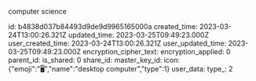 computer science

id: b4838d037b84493d9de9d9965165000a
created_time: 2023-03-24T13:00:26.321Z
updated_time: 2023-03-25T09:49:23.000Z
user_created_time: 2023-03-24T13:00:26.321Z
user_updated_time: 2023-03-25T09:49:23.000Z
encryption_cipher_text: 
encryption_applied: 0
parent_id: 
is_shared: 0
share_id: 
master_key_id: 
icon: {"emoji":"🖥️","name":"desktop computer","type":1}
user_data: 
type_: 2